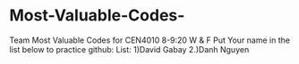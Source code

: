 # Most-Valuable-Codes-
Team Most Valuable Codes for CEN4010 8-9:20 W &amp; F
Put Your name in the list below to practice github:
List:
1)David Gabay
2.)Danh Nguyen
